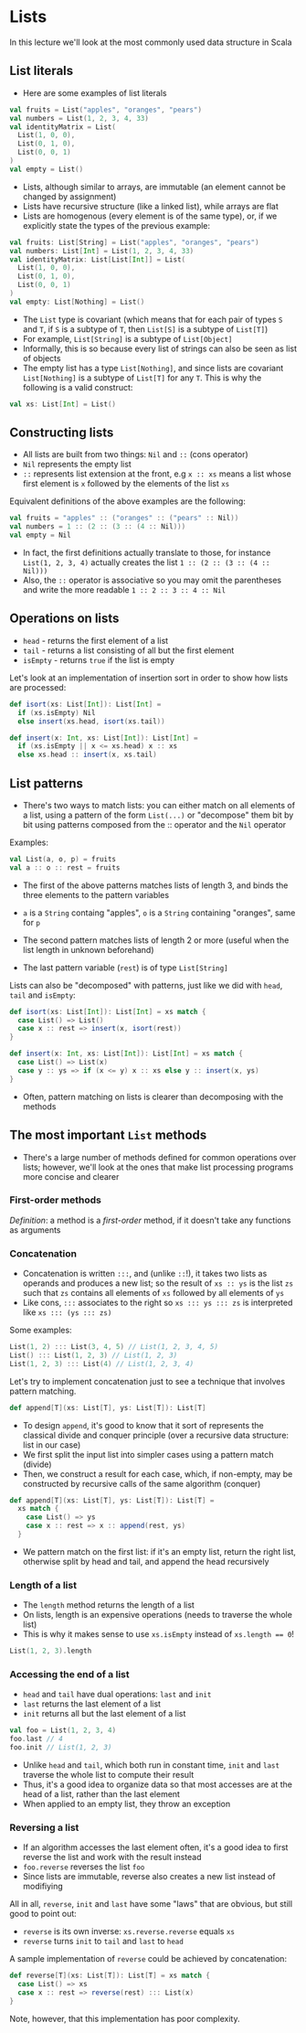 # Lists

In this lecture we'll look at the most commonly used data structure in Scala

## List literals

- Here are some examples of list literals

```scala
val fruits = List("apples", "oranges", "pears")
val numbers = List(1, 2, 3, 4, 33)
val identityMatrix = List(
  List(1, 0, 0),
  List(0, 1, 0),
  List(0, 0, 1)
)
val empty = List()
```

- Lists, although similar to arrays, are immutable (an element cannot be
changed by assignment)
- Lists have recursive structure (like a linked list), while arrays are flat
- Lists are homogenous (every element is of the same type), or, if we
explicitly state the types of the previous example:

```scala
val fruits: List[String] = List("apples", "oranges", "pears")
val numbers: List[Int] = List(1, 2, 3, 4, 33)
val identityMatrix: List[List[Int]] = List(
  List(1, 0, 0),
  List(0, 1, 0),
  List(0, 0, 1)
)
val empty: List[Nothing] = List()
```

- The `List` type is covariant (which means that for each pair of types
`S` and `T`, if `S` is a subtype of `T`, then `List[S]` is a subtype
of `List[T]`)
- For example, `List[String]` is a subtype of `List[Object]`
- Informally, this is so because every list of strings can also be seen as
list of objects
- The empty list has a type `List[Nothing]`, and since lists are covariant
`List[Nothing]` is a subtype of `List[T]` for any `T`. This is why the
following is a valid construct:

```scala
val xs: List[Int] = List()
```

## Constructing lists

- All lists are built from two things: `Nil` and `::` (cons operator)
- `Nil` represents the empty list
- `::` represents list extension at the front, e.g `x :: xs` means a list
whose first element is `x` followed by the elements of the list `xs`

Equivalent definitions of the above examples are the following:

```scala
val fruits = "apples" :: ("oranges" :: ("pears" :: Nil))
val numbers = 1 :: (2 :: (3 :: (4 :: Nil)))
val empty = Nil
```

- In fact, the first definitions actually translate to those, for instance
`List(1, 2, 3, 4)` actually creates the list `1 :: (2 :: (3 :: (4 :: Nil)))`
- Also, the `::` operator is associative so you may omit the parentheses and
write the more readable `1 :: 2 :: 3 :: 4 :: Nil`

## Operations on lists

- `head` - returns the first element of a list
- `tail` - returns a list consisting of all but the first element
- `isEmpty` - returns `true` if the list is empty

Let's look at an implementation of insertion sort in order to show how
lists are processed:

```scala
def isort(xs: List[Int]): List[Int] =
  if (xs.isEmpty) Nil
  else insert(xs.head, isort(xs.tail))

def insert(x: Int, xs: List[Int]): List[Int] =
  if (xs.isEmpty || x <= xs.head) x :: xs
  else xs.head :: insert(x, xs.tail)
```

## List patterns

- There's two ways to match lists: you can either match on all elements of
a list, using a pattern of the form `List(...)` or "decompose" them bit
by bit using patterns composed from the :: operator and the `Nil` operator

Examples:

```scala
val List(a, o, p) = fruits
val a :: o :: rest = fruits
```

- The first of the above patterns matches lists of length 3, and binds the
three elements to the pattern variables
- `a` is a `String` containg "apples", `o` is a `String` containing
"oranges", same for `p`

- The second pattern matches lists of length 2 or more (useful when the
list length in unknown beforehand)
- The last pattern variable (`rest`) is of type `List[String]`

Lists can also be "decomposed" with patterns, just like we did with `head`,
`tail` and `isEmpty`:

```scala
def isort(xs: List[Int]): List[Int] = xs match {
  case List() => List()
  case x :: rest => insert(x, isort(rest))
}

def insert(x: Int, xs: List[Int]): List[Int] = xs match {
  case List() => List(x)
  case y :: ys => if (x <= y) x :: xs else y :: insert(x, ys)
}
```

- Often, pattern matching on lists is clearer than decomposing with the
methods

## The most important `List` methods

- There's a large number of methods defined for common operations over
lists; however, we'll look at the ones that make list processing programs
more concise and clearer

### First-order methods

*Definition*: a method is a *first-order* method, if it doesn't take any
functions as arguments

### Concatenation

- Concatenation is written `:::`, and (unlike `::`!), it takes two lists as
operands and produces a new list; so the result of `xs :: ys` is the list
`zs` such that `zs` contains all elements of `xs` followed by all elements
of `ys`
- Like cons, `:::` associates to the right so `xs ::: ys ::: zs` is
interpreted like `xs ::: (ys ::: zs)`

Some examples:

```scala
List(1, 2) ::: List(3, 4, 5) // List(1, 2, 3, 4, 5)
List() ::: List(1, 2, 3) // List(1, 2, 3)
List(1, 2, 3) ::: List(4) // List(1, 2, 3, 4)
```

Let's try to implement concatenation just to see a technique that involves
pattern matching.

```scala
def append[T](xs: List[T], ys: List[T]): List[T]
```

- To design `append`, it's good to know that it sort of represents the
classical divide and conquer principle (over a recursive data structure:
list in our case)
- We first split the input list into simpler cases using a pattern
match (divide)
- Then, we construct a result for each case, which, if non-empty, may be
constructed by recursive calls of the same algorithm (conquer)

```scala
def append[T](xs: List[T], ys: List[T]): List[T] =
  xs match {
    case List() => ys
    case x :: rest => x :: append(rest, ys)
  }
```

- We pattern match on the first list: if it's an empty list, return the
right list, otherwise split by head and tail, and append the
head recursively

### Length of a list

- The `length` method returns the length of a list
- On lists, length is an expensive operations (needs to traverse the
whole list)
- This is why it makes sense to use `xs.isEmpty` instead of
`xs.length == 0`!

```scala
List(1, 2, 3).length
```

### Accessing the end of a list

- `head` and `tail` have dual operations: `last` and `init`
- `last` returns the last element of a list
- `init` returns all but the last element of a list

```scala
val foo = List(1, 2, 3, 4)
foo.last // 4
foo.init // List(1, 2, 3)
```

- Unlike `head` and `tail`, which both run in constant time, `init` and
`last` traverse the whole list to compute their result
- Thus, it's a good idea to organize data so that most accesses are at the
head of a list, rather than the last element
- When applied to an empty list, they throw an exception

### Reversing a list

- If an algorithm accesses the last element often, it's a good idea to first
reverse the list and work with the result instead
- `foo.reverse` reverses the list `foo`
- Since lists are immutable, reverse also creates a new list instead of
modifiying

All in all, `reverse`, `init` and `last` have some "laws" that are
obvious, but still good to point out:
- `reverse` is its own inverse: `xs.reverse.reverse` equals `xs`
- `reverse` turns `init` to `tail` and `last` to `head`

A sample implementation of `reverse` could be achieved by concatenation:

```scala
def reverse[T](xs: List[T]): List[T] = xs match {
  case List() => xs
  case x :: rest => reverse(rest) ::: List(x)
}
```

Note, however, that this implementation has poor complexity.

